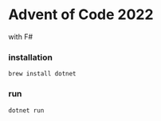 # Advent of Code 2022
with F#

### installation
```
brew install dotnet
```
### run
```
dotnet run
```


